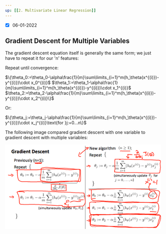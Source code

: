 ```yaml
---
up: [[2. Multivariate Linear Regression]]
---
```


- [x] 06-01-2022

## Gradient Descent for Multiple Variables

The gradient descent equation itself is generally the same form; we just have to repeat it for our 'n' features:

Repeat until convergence:

$\{\theta_0:=\theta_0-\alpha\frac{1}{m}\sum\limits_{i=1}^m(h_\theta(x^{(i)})-y^{(i)})\cdot x_0^{(i)}$
$\theta_1:=\theta_1-\alpha\frac{1}{m}\sum\limits_{i=1}^m(h_\theta(x^{(i)})-y^{(i)})\cdot x_1^{(i)}$
$\theta_2:=\theta_2-\alpha\frac{1}{m}\sum\limits_{i=1}^m(h_\theta(x^{(i)})-y^{(i)})\cdot x_2^{(i)}\}$

Or:

$\{\theta_j:=\theta_j-\alpha\frac{1}{m}\sum\limits_{i=1}^m(h_\theta(x^{(i)})-y^{(i)})\cdot x_j^{(i)}\text{for }j:=0...n\}$

The following image compared gradient descent with one variable to gradient descent with multiple variables:

![](Pasted%20image%2020220601092744.png)

